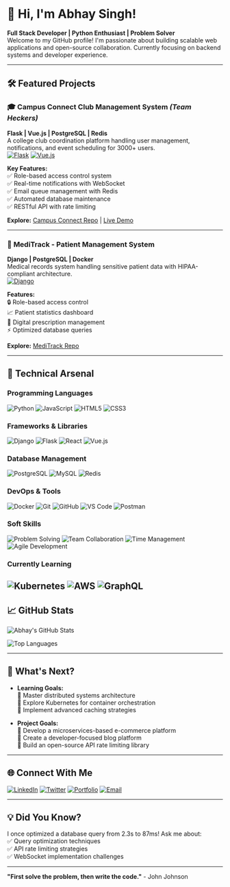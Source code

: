 # 👋 Hi, I'm Abhay Singh!

**Full Stack Developer | Python Enthusiast | Problem Solver**  
Welcome to my GitHub profile! I'm passionate about building scalable web applications and open-source collaboration. Currently focusing on backend systems and developer experience.

---

## 🛠️ Featured Projects

### 🎓 **Campus Connect Club Management System** *(Team Heckers)*  
**Flask | Vue.js | PostgreSQL | Redis**  
A college club coordination platform handling user management, notifications, and event scheduling for 3000+ users.  
[![Flask](https://img.shields.io/badge/Flask-2.3.3-%23000.svg?logo=flask)](https://flask.palletsprojects.com/)
[![Vue.js](https://img.shields.io/badge/Vue.js-3.3-%2342b883.svg?logo=vuedotjs)](https://vuejs.org/)

**Key Features:**  
✅ Role-based access control system  
✅ Real-time notifications with WebSocket  
✅ Email queue management with Redis  
✅ Automated database maintenance  
✅ RESTful API with rate limiting

**Explore:** [Campus Connect Repo](https://github.com/Asmodeus14/Club-Notification-System) | [Live Demo](#)

---

### 🏥 **MediTrack - Patient Management System**  
**Django | PostgreSQL | Docker**  
Medical records system handling sensitive patient data with HIPAA-compliant architecture.  
[![Django](https://img.shields.io/badge/Django-4.2-%23092E20.svg?logo=django)](https://www.djangoproject.com/)

**Features:**  
🔒 Role-based access control  
📈 Patient statistics dashboard  
📄 Digital prescription management  
⚡ Optimized database queries

**Explore:** [MediTrack Repo](https://github.com/Asmodeus14/MediTrack)

---

## 🧰 Technical Arsenal

### **Programming Languages**
![Python](https://img.shields.io/badge/-Python-3776AB?logo=python&logoColor=white)
![JavaScript](https://img.shields.io/badge/-JavaScript-F7DF1E?logo=javascript&logoColor=black)
![HTML5](https://img.shields.io/badge/-HTML5-E34F26?logo=html5&logoColor=white)
![CSS3](https://img.shields.io/badge/-CSS3-1572B6?logo=css3&logoColor=white)

### **Frameworks & Libraries**
![Django](https://img.shields.io/badge/-Django-092E20?logo=django&logoColor=white)
![Flask](https://img.shields.io/badge/-Flask-000000?logo=flask&logoColor=white)
![React](https://img.shields.io/badge/-React-61DAFB?logo=react&logoColor=black)
![Vue.js](https://img.shields.io/badge/-Vue.js-4FC08D?logo=vuedotjs&logoColor=white)

### **Database Management**
![PostgreSQL](https://img.shields.io/badge/-PostgreSQL-4169E1?logo=postgresql&logoColor=white)
![MySQL](https://img.shields.io/badge/-MySQL-4479A1?logo=mysql&logoColor=white)
![Redis](https://img.shields.io/badge/-Redis-DC382D?logo=redis&logoColor=white)

### **DevOps & Tools**
![Docker](https://img.shields.io/badge/-Docker-2496ED?logo=docker&logoColor=white)
![Git](https://img.shields.io/badge/-Git-F05032?logo=git&logoColor=white)
![GitHub](https://img.shields.io/badge/-GitHub-181717?logo=github&logoColor=white)
![VS Code](https://img.shields.io/badge/-VS%20Code-007ACC?logo=visual-studio-code&logoColor=white)
![Postman](https://img.shields.io/badge/-Postman-FF6C37?logo=postman&logoColor=white)

### **Soft Skills**
![Problem Solving](https://img.shields.io/badge/-Problem%20Solving-FFD700?logo=starship&logoColor=black)
![Team Collaboration](https://img.shields.io/badge/-Teamwork-2ECC71?logo=teamwork&logoColor=white)
![Time Management](https://img.shields.io/badge/-Time%20Management-9B59B6?logo=clockify&logoColor=white)
![Agile Development](https://img.shields.io/badge/-Agile-3498DB?logo=agile&logoColor=white)

### **Currently Learning**
![Kubernetes](https://img.shields.io/badge/-Kubernetes-326CE5?logo=kubernetes&logoColor=white)
![AWS](https://img.shields.io/badge/-AWS-232F3E?logo=amazon-aws&logoColor=white)
![GraphQL](https://img.shields.io/badge/-GraphQL-E10098?logo=graphql&logoColor=white)
---

## 📈 GitHub Stats

![Abhay's GitHub Stats](https://github-readme-stats.vercel.app/api?username=Asmodeus14&show_icons=true&theme=radical&count_private=true)

![Top Languages](https://github-readme-stats.vercel.app/api/top-langs/?username=Asmodeus14&layout=compact&theme=radical)

---

## 🚀 What's Next?

- **Learning Goals:**  
  🔸 Master distributed systems architecture  
  🔸 Explore Kubernetes for container orchestration  
  🔸 Implement advanced caching strategies

- **Project Goals:**  
  🚩 Develop a microservices-based e-commerce platform  
  🚩 Create a developer-focused blog platform  
  🚩 Build an open-source API rate limiting library

---

## 🌐 Connect With Me

[![LinkedIn](https://img.shields.io/badge/LinkedIn-0A66C2?logo=linkedin&logoColor=white)](https://www.linkedin.com/in/abhay-singh-323b21279/)
[![Twitter](https://img.shields.io/badge/Twitter-1DA1F2?logo=twitter&logoColor=white)](https://twitter.com/yourhandle)
[![Portfolio](https://img.shields.io/badge/Portfolio-4285F4?logo=google-chrome&logoColor=white)](https://abhaysingh.dev)
[![Email](https://img.shields.io/badge/Email-EA4335?logo=gmail&logoColor=white)](mailto:singhabhay3145@gmail.com)

---

## 💡 Did You Know?

I once optimized a database query from 2.3s to 87ms! Ask me about:  
✅ Query optimization techniques  
✅ API rate limiting strategies  
✅ WebSocket implementation challenges

---

**"First solve the problem, then write the code."** - John Johnson
